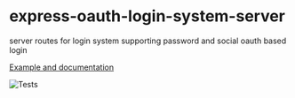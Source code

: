 # express-oauth-login-system-server
server routes for login system supporting password and social oauth based login

[Example and documentation](https://github.com/syntithenai/lambda-oauth-login-system)

![Tests](https://github.com/syntithenai/express-oauth-login-system-server/actions/workflows/node.js.yml/badge.svg)

